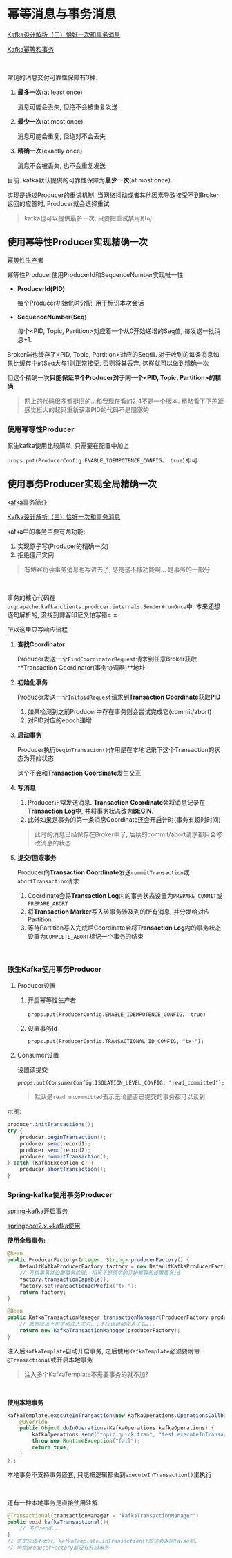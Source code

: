 # 幂等消息与事务消息

[Kafka设计解析（三）恰好一次和事务消息](https://www.jianshu.com/p/f77ade3f41fd)

[Kafka幂等和事务](https://blog.csdn.net/oTengYue/article/details/104727512/)

​		

常见的消息交付可靠性保障有3种: 

1.   **最多一次**(at least once)

     消息可能会丢失, 但绝不会被重复发送

2.   **最少一次**(at most once)

     消息可能会重复, 但绝对不会丢失

3.   **精确一次**(exactly once)

     消息不会被丢失, 也不会重复发送

目前. kafka默认提供的可靠性保障为**最少一次**(at most once). 

实现是通过Producer的重试机制, 当网络抖动或者其他因素导致接受不到Broker返回的应答时, Producer就会选择重试

>   kafka也可以提供最多一次, 只要把重试禁用即可



## 使用幂等性Producer实现精确一次

[幂等性生产者](https://blog.csdn.net/alex_xfboy/article/details/82988259)

幂等性Producer使用ProducerId和SequenceNumber实现唯一性

*   **ProducerId(PID)**

    每个Producer初始化时分配. 用于标识本次会话

*   **SequenceNumber(Seq)**

    每个<PID, Topic, Partition>对应着一个从0开始递增的Seq值, 每发送一批消息+1.

Broker端也缓存了<PID, Topic, Partition>对应的Seq值. 对于收到的每条消息如果比缓存中的Seq大与1则正常接受, 否则将其丢弃, 这样就可以做到精确一次

但这个精确一次**只能保证单个Producer对于同一个<PID, Topic, Partition>的精确**

>   网上的代码很多都挺旧的...和我现在看的2.4不是一个版本. 粗略看了下差距感觉挺大的起码重新获取PID的代码不是阻塞的



### 使用幂等性Producer

原生kafka使用比较简单, 只需要在配置中加上

`props.put(ProducerConfig.ENABLE_IDEMPOTENCE_CONFIG， true)`即可



## 使用事务Producer实现全局精确一次

[kafka事务简介](https://www.jianshu.com/p/64c93065473e)

[Kafka设计解析（三）恰好一次和事务消息](https://www.jianshu.com/p/f77ade3f41fd)

kafka中的事务主要有两功能: 

1.   实现原子写(Producer的精确一次)
2.   拒绝僵尸实例

>   有博客将读事务消息也写进去了, 感觉这不像功能啊... 是事务的一部分

​		

事务的核心代码在`org.apache.kafka.clients.producer.internals.Sender#runOnce`中. 本来还想逐句解析的, 没找到博客印证又怕写错= =

所以这里只写响应流程

1.   **查找Coordinator**

     Producer发送一个`FindCoordinatorRequest`请求到任意Broker获取**Transaction Coordinator(事务协调器)**地址

2.   **初始化事务**

     Producer发送一个`InitpidRequest`请求到**Transaction Coordinate**获取**PID**

     1.   如果检测到之前Producer中存在事务则会尝试完成它(commit/abort)
     2.   对PID对应的epoch递增

3.   **启动事务**

     Producer执行`beginTransacion()`作用是在本地记录下这个Transaction的状态为开始状态

     这个不会和**Transaction Coordinate**发生交互

4.   **写消息**

     1.   Producer正常发送消息. **Transaction Coordinate**会将消息记录在**Transaction Log**中, 并将事务状态改为**BEGIN**. 
     2.   此外如果是事务的第一条消息Coordinate还会开启计时(事务有超时时间)

     >   此时的消息已经保存在Broker中了, 后续的commit/abort请求都只会修改消息的状态

5.   **提交/回滚事务**

     Producer向**Transaction Coordinate**发送`commitTransaction`或`abortTransaction`请求

     1.   Coordinate会将**Transaction Log**内的事务状态设置为`PREPARE_COMMIT`或`PREPARE_ABORT`
     2.   将**Transaction Marker**写入该事务涉及到的所有消息, 并分发给对应Partition
     3.   等待Partition写入完成后Coordinate会将**Transaction Log**内的事务状态设置为`COMPLETE_ABORT`标记一个事务的结束

<br/>

### 原生Kafka使用事务Producer

1.   Producer设置

     1.   开启幂等性生产者

          `props.put(ProducerConfig.ENABLE_IDEMPOTENCE_CONFIG， true)`

     2.   设置事务Id

          `props.put(ProducerConfig.TRANSACTIONAL_ID_CONFIG, "tx-");`

2.   Consumer设置

     设置读提交

     `props.put(ConsumerConfig.ISOLATION_LEVEL_CONFIG, "read_committed");`

     >   默认是`read_uncommitted`表示无论是否已提交的事务都可以读到

示例: 

```java
producer.initTransactions();
try { 
    producer.beginTransaction(); 
    producer.send(record1); 
    producer.send(record2); 
    producer.commitTransaction();
} catch (KafkaException e) {
    producer.abortTransaction();
}
```





### Spring-kafka使用事务Producer

[spring-kafka开启事务](https://www.cnblogs.com/yanliang12138/p/12554756.html)

[springboot2.x +kafka使用](https://blog.csdn.net/F_Hello_World/article/details/103347403)

**使用全局事务:**

```java
@Bean
public ProducerFactory<Integer, String> producerFactory() {
    DefaultKafkaProducerFactory factory = new DefaultKafkaProducerFactory<>(senderProps());
    // 开启事务并设置事务前缀, 相当于是原生的开始幂等和设置事务id
    factory.transactionCapable();
    factory.setTransactionIdPrefix("tx-");
    return factory;
}

@Bean
public KafkaTransactionManager transactionManager(ProducerFactory producerFactory) {
    // 感觉应该不用手动注入才对...不应该自动注入了么...
    return new KafkaTransactionManager(producerFactory);
}
```

注入后`KafkaTemplate`自动开启事务, 之后使用`KafkaTemplate`必须要附带`@Transactional`或开启本地事务

>   注入多个KafkaTemplate不需要事务的就不加? 

​		

**使用本地事务**

```java
kafkaTemplate.executeInTransaction(new KafkaOperations.OperationsCallback() {
    @Override
    public Object doInOperations(KafkaOperations kafkaOperations) {
        kafkaOperations.send("topic.quick.tran", "test executeInTransaction");
        throw new RuntimeException("fail");
        return true;
    }
});
```

本地事务不支持事务嵌套, 只能把逻辑都丢到`executeInTransaction()`里执行

​		

还有一种本地事务是直接使用注解

```java
@Transactional(transactionManager = "kafkaTransactionManager")
public void kafkaTransactional(){
    // 多个send...
}
// 感觉应该不太行, kafkaTemplate.inTransaction()应该会返回false吧. 
// 毕竟producerFactory都没有开启事务
```



